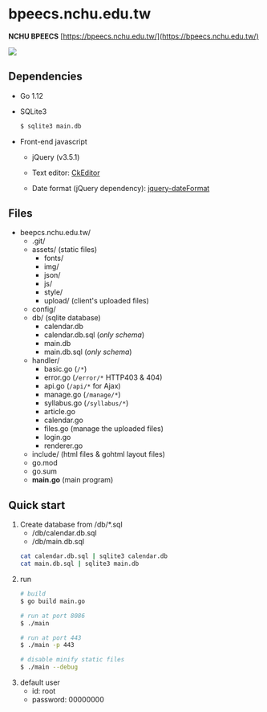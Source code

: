 # bpeecs.nchu.edu.tw

__NCHU BPEECS__ [https://bpeecs.nchu.edu.tw/](https://bpeecs.nchu.edu.tw/)

![](https://imgur.com/OUv4VWm.png)


## Dependencies

+ Go 1.12
+ SQLite3
    ```sh
    $ sqlite3 main.db
    ```
+ Front-end javascript

    + jQuery (v3.5.1)

    + Text editor: [CkEditor](https://ckeditor.com/)

    + Date format (jQuery dependency): [jquery-dateFormat](https://github.com/phstc/jquery-dateFormat)

## Files
+ beepcs.nchu.edu.tw/
    + .git/
    + assets/  (static files)
        + fonts/
        + img/
        + json/
        + js/
        + style/
        + upload/ (client's uploaded files)
    + config/
    + db/ (sqlite database)
        + calendar.db
        + calendar.db.sql (*only schema*)
        + main.db
        + main.db.sql (*only schema*)
    + handler/
        + basic.go (`/*`)
        + error.go (`/error/*` HTTP403 & 404)
        + api.go (`/api/*` for Ajax)
        + manage.go (`/manage/*`)
        + syllabus.go (`/syllabus/*`)
        + article.go
        + calendar.go
        + files.go (manage the uploaded files)
        + login.go
        + renderer.go
    + include/  (html files & gohtml layout files)
    + go.mod
    + go.sum
    + __main.go__ (main program)

## Quick start

1. Create database from /db/*.sql
    + /db/calendar.db.sql
    + /db/main.db.sql
    ```sh
    cat calendar.db.sql | sqlite3 calendar.db
    cat main.db.sql | sqlite3 main.db
    ```
2. run
    ```sh
    # build
    $ go build main.go

    # run at port 8086
    $ ./main

    # run at port 443
    $ ./main -p 443

    # disable minify static files
    $ ./main --debug
    ```
3. default user
    + id: root
    + password: 00000000